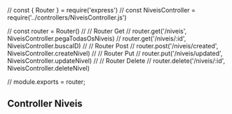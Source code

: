 // const { Router } = require('express')
// const NiveisController = require('../controllers/NiveisController.js')

// const router = Router()
// // Router Get
// router.get('/niveis', NiveisController.pegaTodasOsNiveis)
// router.get('/niveis/:id', NiveisController.buscaID)
// // Router Post
// router.post('/niveis/created', NiveisController.createNivel)
// // Router Put
// router.put('/niveis/updated', NiveisController.updateNivel)
// // Router Delete
// router.delete('/niveis/:id', NiveisController.deleteNivel)

// module.exports = router;


## Controller Niveis

<!-- 

    static async pegaTodasOsNiveis(_req, res){
      try{
        const todosOsNiveis = await database.Niveis.findAll();
        return res.status(200).json(todosOsNiveis);
      }catch(error){
        return res.status(500).json(error.message)
      }
    }
  // static async buscaID(req, res) {
  //   const { id } = req.params;
  //   try {
  //     const oneNivel = await dataBase.Niveis.findOne({
  //       where: { id: Number(id) },
  //     });
  //     return res.status({OD}).json(oneNivel);
  //   } catch (error) {
  //     return res.status({BAD_REQUEST}).json(error.message);
  //   }
  // }

  // static async createNivel(req, res) {
  //   const newNivel = req.body;
  //   try {
  //     const newNivelCreated = await dataBase.Niveis.create(newNivel);
  //     return res.status({CREATED}).json(newNivelCreated);
  //   } catch (error) {
  //     return res.status({INTERNAL_SERVER_ERROR}).json(error.message);
  //   }
  // }

  // static async updateNivel(req, res) {
  //   const { id } = req.params;
  //   const newInformation = req;

  //   try {
  //     await dataBase.Niveis.update(newInformation, {
  //       where: { id: Number(id) },
  //     });
  //     const atualizedNivel = await dataBase.Niveis.findOnd({
  //       where: { id: Number(id) },
  //     });

  //     return res.status({OK}).json(atualizedNivel);
  //   } catch (error) {
  //     return res.status({INTERNAL_SERVER_ERROR}).json(error.message);
  //   }
  // }

  // static async deleteNivel(req, res) {
  //   const { id } = req.params;
  //   try {
  //     await dataBase.Niveis.destroy({ where: { id: Number(id) } });
  //     return res.status({OK}).json({ sucess: `id: ${id} excluido` });
  //   } catch (error) {
  //     return res.status({INTERNAL_SERVER_ERROR}).json(error.message);
  //   }
  // } -->